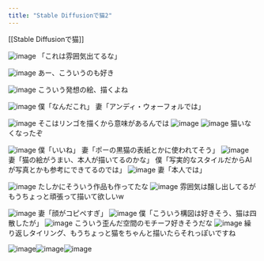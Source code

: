 ```yaml
---
title: "Stable Diffusionで猫2"
---
```


[[Stable Diffusionで猫]]

![image](https://gyazo.com/1a411e0fa720d2b364f3a8ec90e1323a/thumb/1000)
「これは雰囲気出てるな」

![image](https://gyazo.com/157a24123a790925ffeb27b5bbcdd9e9/thumb/1000)
あー、こういうのも好き

![image](https://gyazo.com/838a123e05bf929e0f67edf9d654077c/thumb/1000)
こういう発想の絵、描くよね

![image](https://gyazo.com/451c77fc80cf64d0760f785160f32c01/thumb/1000)
僕「なんだこれ」
妻「アンディ・ウォーフォルでは」

![image](https://gyazo.com/3b225ad40d9412f068d161ec8c4e78b5/thumb/1000)
そこはリンゴを描くから意味があるんでは
![image](https://gyazo.com/5dfb9e00c6bb6a83fe215979bf33a555/thumb/1000)
![image](https://gyazo.com/a5a65d5e9364cd8116387b4dfae47c9c/thumb/1000)
猫いなくなったぞ


![image](https://gyazo.com/7456dd05b62fc4b8bedf3cf4d6fbeea1/thumb/1000)
僕「いいね」
妻「ポーの黒猫の表紙とかに使われてそう」
![image](https://gyazo.com/f93ad1ba9a28761b6b8970ef9dd95c8c/thumb/1000)
妻「猫の絵がうまい、本人が描いてるのかな」
僕「写実的なスタイルだからAIが写真とかも参考にできてるのでは」
![image](https://gyazo.com/44117eb4e490bf7dc63e08db6d83ca54/thumb/1000)
妻「本人では」


![image](https://gyazo.com/a81150a83132a6fb33c597e3964295ba/thumb/1000)
たしかにそういう作品も作ってたな
![image](https://gyazo.com/9a06976204894512d6fed00574acdef7/thumb/1000)
雰囲気は醸し出してるがもうちょっと頑張って描いて欲しいw

![image](https://gyazo.com/462d8ab9d02c0800249b30b97046212f/thumb/1000)
妻「顔がコピペすぎ」
![image](https://gyazo.com/e523a43ab1ca686b48f8f9fc3a6e3842/thumb/1000)
僕「こういう構図は好きそう、猫は四散したが」
![image](https://gyazo.com/47c1be4ce939a33bd5de066146cad369/thumb/1000)
こういう歪んだ空間のモチーフ好きそうだな
![image](https://gyazo.com/9586d6d50a7f289e30b6c5eaf11421ed/thumb/1000)
繰り返しタイリング、もうちょっと猫をちゃんと描いたらそれっぽいですね



![image](https://gyazo.com/cca76f02eba52aa0355031106e6a500a/thumb/1000)![image](https://gyazo.com/33f69fdad7bf9d921f33423b1ad489fc/thumb/1000)![image](https://gyazo.com/6d81502bf2daf60f794a9ae3cae3bf3c/thumb/1000)



